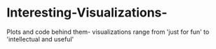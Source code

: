 # Interesting-Visualizations-
Plots and code behind them- visualizations range from 'just for fun' to 'intellectual and useful'
